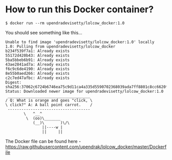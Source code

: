 # How to run this Docker container?

```
$ docker run --rm upendradevisetty/lolcow_docker:1.0
```

You should see something like this...

```
Unable to find image 'upendradevisetty/lolcow_docker:1.0' locally
1.0: Pulling from upendradevisetty/lolcow_docker
b234f539f7a1: Already exists 
55172d420b43: Already exists 
5ba5bbeb6b91: Already exists 
43ae2841ad7a: Already exists 
f6c9c6de4190: Already exists 
8e55b0aed266: Already exists 
c2c7ed47afbc: Already exists 
Digest: sha256:37062c6724b6746ea75c9d11ca4a335d5590702368039ada7ff8801c8cc6620f
Status: Downloaded newer image for upendradevisetty/lolcow_docker:1.0
 ____________________________________
/ Q: What is orange and goes "click, \
\ click?" A: A ball point carrot.    /
 ------------------------------------
        \   ^__^
         \  (oo)\_______
            (__)\       )\/\
                ||----w |
                ||     ||

```

The Docker file can be found here - https://raw.githubusercontent.com/upendrak/lolcow_docker/master/Dockerfile
